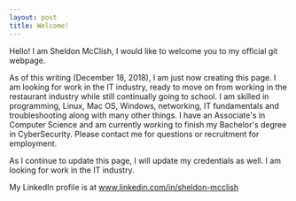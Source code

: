 ```yaml
---
layout: post
title: Welcome!
---
```

Hello! I am Sheldon McClish, I would like to welcome you to my official git webpage.

As of this writing (December 18, 2018), I am just now creating this page. I am looking for work in the IT industry, ready to move on from working in the restaurant industry while still continually going to school. I am skilled in programming, Linux, Mac OS, Windows, networking, IT fundamentals and troubleshooting along with many other things. I have an Associate's in Computer Science and am currently working to finish my Bachelor's degree in CyberSecurity. Please contact me for questions or recruitment for employment.

As I continue to update this page, I will update my credentials as well. I am looking for work in the IT industry.

My LinkedIn profile is at www.linkedin.com/in/sheldon-mcclish

<!-- #Next you can update your site name, avatar and other options using the _config.yml file in the root of your repository (shown #below).

<!--#![_config.yml]({{ site.baseurl }}/images/config.png)

<!--#The easiest way to make your first post is to edit this one. Go into /_posts/ and update the Hello World markdown file. For more #instructions head over to the [Jekyll Now repository](https://github.com/barryclark/jekyll-now) on GitHub.-->
